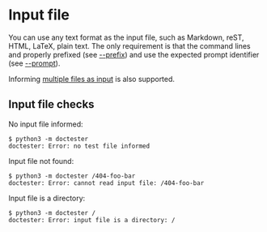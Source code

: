 # Input file

You can use any text format as the input file, such as Markdown, reST, HTML, LaTeX, plain text. The only requirement is that the command lines and properly prefixed (see [--prefix](option-prefix.md)) and use the expected prompt identifier (see [--prompt](option-prompt.md)).

Informing [multiple files as input](multifile.md) is also supported.


## Input file checks

No input file informed:

    $ python3 -m doctester
    doctester: Error: no test file informed

Input file not found:

    $ python3 -m doctester /404-foo-bar
    doctester: Error: cannot read input file: /404-foo-bar

Input file is a directory:

    $ python3 -m doctester /
    doctester: Error: input file is a directory: /
